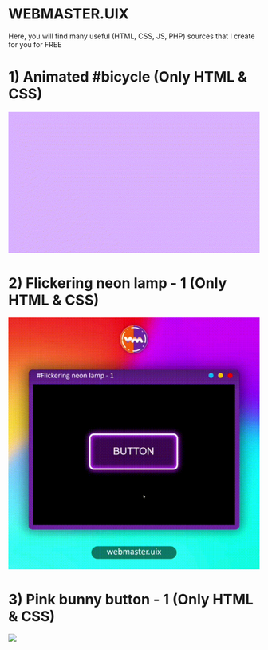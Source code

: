 # WEBMASTER.UIX
Here, you will find many useful (HTML, CSS, JS, PHP) sources that I create for you for FREE

  # 1) Animated #bicycle (Only HTML & CSS)
  <img src="https://github.com/vitaminarts/WebVitamin/blob/main/1-%20Animated%20bicycle%20(v1)/Preview.gif">
  
  # 2) Flickering neon lamp - 1 (Only HTML & CSS)
  <img src="https://github.com/vitaminarts/WebVitamin/blob/main/2%20-%20Flickering%20neon%20lamp%20-%201%20(v1)/preview.gif">
  
  # 3) Pink bunny button - 1 (Only HTML & CSS)
  <img src="https://github.com/vitaminarts/webmaster.uix/blob/main/3%20-%20Pink%20bunny%20button%20-%201%20(v1)/preview.gif">

